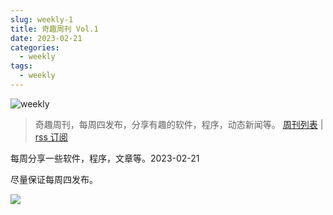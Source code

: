 ```yaml
---
slug: weekly-1
title: 奇趣周刊 Vol.1
date: 2023-02-21
categories:
  - weekly
tags:
  - weekly
---
```


![weekly](https://imgurl.zishu.me/weekly.webp)

> 奇趣周刊，每周四发布，分享有趣的软件，程序，动态新闻等。 [周刊列表](/categories/weekly/) | [rss 订阅](/categories/weekly/index.xml)

每周分享一些软件，程序，文章等。2023-02-21

尽量保证每周四发布。

![](https://gw.alipayobjects.com/zos/k/h5/hzL4LG.jpg)
